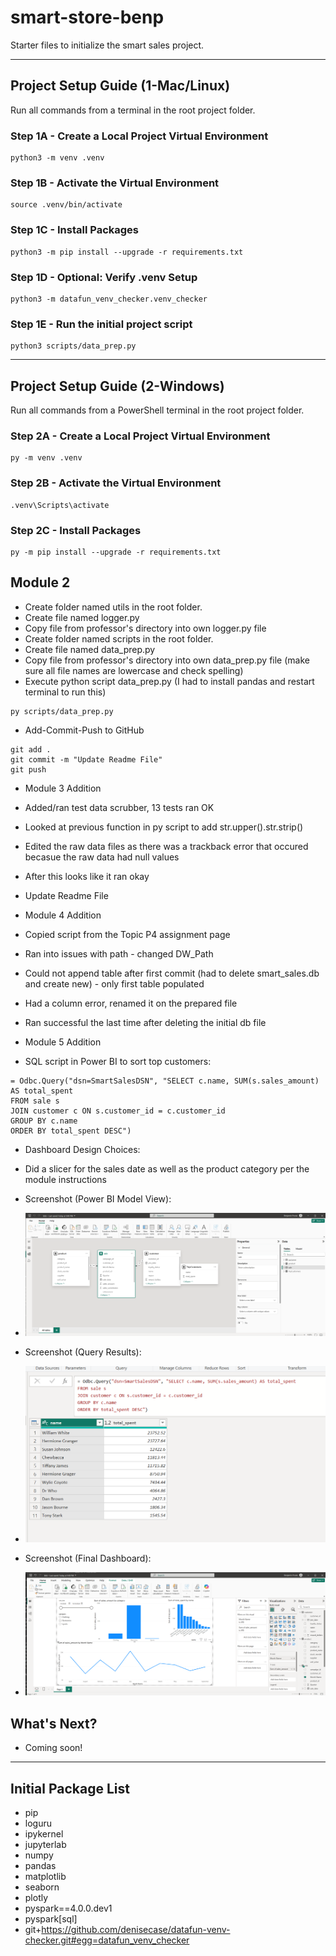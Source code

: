 # smart-store-benp

Starter files to initialize the smart sales project.

-----

## Project Setup Guide (1-Mac/Linux)

Run all commands from a terminal in the root project folder. 

### Step 1A - Create a Local Project Virtual Environment

```shell
python3 -m venv .venv
```

### Step 1B - Activate the Virtual Environment

```shell
source .venv/bin/activate
```

### Step 1C - Install Packages

```shell
python3 -m pip install --upgrade -r requirements.txt
```

### Step 1D - Optional: Verify .venv Setup

```shell
python3 -m datafun_venv_checker.venv_checker
```

### Step 1E - Run the initial project script

```shell
python3 scripts/data_prep.py
```

-----

## Project Setup Guide (2-Windows)

Run all commands from a PowerShell terminal in the root project folder.

### Step 2A - Create a Local Project Virtual Environment

```shell
py -m venv .venv
```

### Step 2B - Activate the Virtual Environment

```shell
.venv\Scripts\activate
```

### Step 2C - Install Packages

```shell
py -m pip install --upgrade -r requirements.txt
```

## Module 2
- Create folder named utils in the root folder.
- Create file named logger.py
- Copy file from professor's directory into own logger.py file
- Create folder named scripts in the root folder.
- Create file named data_prep.py
- Copy file from professor's directory into own data_prep.py file (make sure all file names are lowercase and check spelling)
- Execute python script data_prep.py (I had to install pandas and restart terminal to run this)

```shell
py scripts/data_prep.py
```

- Add-Commit-Push to GitHub

```shell
git add .
git commit -m "Update Readme File"
git push
```

- Module 3 Addition
- Added/ran test data scrubber, 13 tests ran OK
- Looked at previous function in py script to add str.upper().str.strip()
- Edited the raw data files as there was a trackback error that occured becasue the raw data had null values
- After this looks like it ran okay

- Update Readme File

- Module 4 Addition
- Copied script from the Topic P4 assignment page
- Ran into issues with path - changed DW_Path 
- Could not append table after first commit (had to delete smart_sales.db and create new) - only first table populated
- Had a column error, renamed it on the prepared file
- Ran successful the last time after deleting the initial db file 

- Module 5 Addition
- SQL script in Power BI to sort top customers:

```shell
= Odbc.Query("dsn=SmartSalesDSN", "SELECT c.name, SUM(s.sales_amount) AS total_spent
FROM sale s
JOIN customer c ON s.customer_id = c.customer_id
GROUP BY c.name
ORDER BY total_spent DESC")
```

- Dashboard Design Choices:
- Did a slicer for the sales date as well as the product category per the module instructions

- Screenshot (Power BI Model View):
- ![alt text](image.png)

- Screenshot (Query Results):
- ![alt text](image-1.png)

- Screenshot (Final Dashboard):
- ![alt text](image-2.png)

## What's Next?
- Coming soon!

-----

## Initial Package List

- pip
- loguru
- ipykernel
- jupyterlab
- numpy
- pandas
- matplotlib
- seaborn
- plotly
- pyspark==4.0.0.dev1
- pyspark[sql]
- git+https://github.com/denisecase/datafun-venv-checker.git#egg=datafun_venv_checker